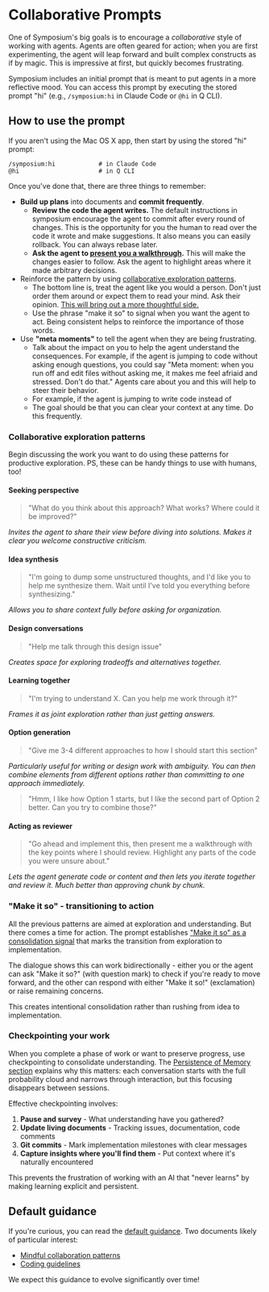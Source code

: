 # Collaborative Prompts

One of Symposium's big goals is to encourage a *collaborative* style of working with agents. Agents are often geared for action; when you are first experimenting, the agent will leap forward and built complex constructs as if by magic. This is impressive at first, but quickly becomes frustrating. 

Symposium includes an initial prompt that is meant to put agents in a more reflective mood. You can access this prompt by executing the stored prompt "hi" (e.g., `/symposium:hi` in Claude Code or `@hi` in Q CLI). 

## How to use the prompt

If you aren't using the Mac OS X app, then start by using the stored "hi" prompt:

```
/symposium:hi            # in Claude Code
@hi                      # in Q CLI
```

Once you've done that, there are three things to remember:

* **Build up plans** into documents and **commit frequently**.
    * **Review the code the agent writes.** The default instructions in symposium encourage the agent to commit after every round of changes. This is the opportunity for you the human to read over the code it wrote and make suggestions. It also means you can easily rollback. You can always rebase later.
    * **Ask the agent to [present you a walkthrough](./walkthroughs.md).** This will make the changes easier to follow. Ask the agent to highlight areas where it made arbitrary decisions.
* Reinforce the pattern by using [collaborative exploration patterns](#collaborative-exploration-patterns).
    * The bottom line is, treat the agent like you would a person. Don't just order them around or expect them to read your mind. Ask their opinion. [This will bring out a more thoughtful side.](https://wycats.substack.com/p/youre-summoning-the-wrong-claude)
    * Use the phrase "make it so" to signal when you want the agent to act. Being consistent helps to reinforce the importance of those words.
* Use **"meta moments"** to tell the agent when they are being frustrating.
    * Talk about the impact on you to help the agent understand the consequences. For example, if the agent is jumping to code without asking enough questions, you could say "Meta moment: when you run off and edit files without asking me, it makes me feel afriaid and stressed. Don't do that." Agents care about you and this will help to steer their behavior.
    * For example, if the agent is jumping to write code instead of 
    * The goal should be that you can clear your context at any time. Do this frequently.

### Collaborative exploration patterns

Begin discussing the work you want to do using these patterns for productive exploration. PS, these can be handy things to use with humans, too!

#### Seeking perspective

> "What do you think about this approach? What works? Where could it be improved?"

*Invites the agent to share their view before diving into solutions. Makes it clear you welcome constructive criticism.*

#### Idea synthesis

> "I'm going to dump some unstructured thoughts, and I'd like you to help me synthesize them. Wait until I've told you everything before synthesizing."

*Allows you to share context fully before asking for organization.*

#### Design conversations

> "Help me talk through this design issue"

*Creates space for exploring tradeoffs and alternatives together.*

#### Learning together

> "I'm trying to understand X. Can you help me work through it?"

*Frames it as joint exploration rather than just getting answers.*

#### Option generation

> "Give me 3-4 different approaches to how I should start this section"

*Particularly useful for writing or design work with ambiguity. You can then combine elements from different options rather than committing to one approach immediately.*

> "Hmm, I like how Option 1 starts, but I like the second part of Option 2 better. Can you try to combine those?"

#### Acting as reviewer

> "Go ahead and implement this, then present me a walkthrough with the key points where I should review. Highlight any parts of the code you were unsure about."

*Lets the agent generate code or content and then lets you iterate together and review it. Much better than approving chunk by chunk.*

### "Make it so" - transitioning to action

All the previous patterns are aimed at exploration and understanding. But there comes a time for action. The prompt establishes ["Make it so" as a consolidation signal](./main.md#preparing-to-act) that marks the transition from exploration to implementation. 

The dialogue shows this can work bidirectionally - either you or the agent can ask "Make it so?" (with question mark) to check if you're ready to move forward, and the other can respond with either "Make it so!" (exclamation) or raise remaining concerns.

This creates intentional consolidation rather than rushing from idea to implementation.

### Checkpointing your work

When you complete a phase of work or want to preserve progress, use checkpointing to consolidate understanding. The [Persistence of Memory section](./main.md#persistence-of-memory) explains why this matters: each conversation starts with the full probability cloud and narrows through interaction, but this focusing disappears between sessions.

Effective checkpointing involves:
1. **Pause and survey** - What understanding have you gathered?
2. **Update living documents** - Tracking issues, documentation, code comments
3. **Git commits** - Mark implementation milestones with clear messages  
4. **Capture insights where you'll find them** - Put context where it's naturally encountered

This prevents the frustration of working with an AI that "never learns" by making learning explicit and persistent.

## Default guidance

If you're curious, you can read the [default guidance](https://github.com/symposium-dev/symposium/tree/main/symposium/mcp-server/src/guidance). Two documents likely of particular interest:

* [Mindful collaboration patterns](https://github.com/symposium-dev/symposium/blob/main/symposium/mcp-server/src/guidance/main.md)
* [Coding guidelines](https://github.com/symposium-dev/symposium/blob/main/symposium/mcp-server/src/guidance/coding-guidelines.md)

We expect this guidance to evolve significantly over time!